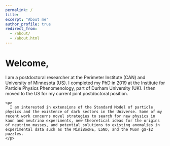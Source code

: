 ```yaml
---
permalink: /
title: 
excerpt: "About me"
author_profile: true
redirect_from: 
  - /about/
  - /about.html
---
```


<!-- <div class="container">
 -->
<!-- <div class="mybg-image"> -->
<!-- <img src="../images/multilepton.png" alt="neutrino matter effects" style="width:100%;  padding-top:1%;padding-bottom:1%;padding-right:40px;padding-left:40px; background-color: rgba(256,256,256, 0.6); position: relative; bottom: 0%; border-width: 1px; overflow-x: hidden;">
 -->
<!-- </div> -->
<div class="layer">
<div class="mybg-text">
  <h1>Welcome, </h1>
    <p>
      I am a postdoctoral researcher at the Perimeter Institute (CAN) and University of Minnesota (US). I completed my PhD in 2019 at the Institute for Particle Physics Phenomenology, part of Durham University (UK). I then moved to the US for my current joint postdoctoral position.
    </p>

    <p>
      I am interested in extensions of the Standard Model of particle physics and the existence of dark sectors in the Universe. Some of my recent work concerns novel strategies to search for new physics in kaon and neutrino experiments, new theoretical ideas for the origins of neutrino masses, and potential solutions to existing anomalies in experimental data such as the MiniBooNE, LSND, and the Muon g$-$2 puzzles. 
    </p>
</div>
</div>
<!-- </div> -->
